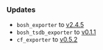 ### Updates

* `bosh_exporter` to [v2.4.5](https://github.com/bosh-prometheus/bosh_exporter/releases/tag/v2.4.5)
* `bosh_tsdb_exporter` to [v0.1.1](https://github.com/bosh-prometheus/bosh_tsdb_exporter/releases/tag/v0.1.1)
* `cf_exporter` to [v0.5.2](https://github.com/bosh-prometheus/cf_exporter/releases/tag/v0.5.2)
